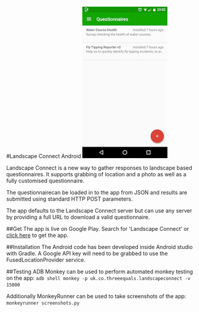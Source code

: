 #Landscape Connect Android
![Screenshot of Landscape Connect](screenshot.jpg)

Landscape Connect is a new way to gather responses to landscape based questionnaires. It supports grabbing of location and a photo as well as a fully customised questionnaire.

The questionnairecan be loaded in to the app from JSON and results are submitted using standard HTTP POST parameters.

The app defaults to the Landscape Connect server but can use any server by providing a full URL to download a valid questionnaire.

##Get
The app is live on Google Play. Search for 'Landscape Connect' or [click here](https://play.google.com/store/apps/details?id=uk.co.threeequals.landscapeconnect) to get the app.

##Installation
The Android code has been developed inside Android studio with Gradle. A Google API key will need to be grabbed to use the FusedLocationProvider service.

##Testing
ADB Monkey can be used to perform automated monkey testing on the app:
 `adb shell monkey -p uk.co.threeequals.landscapeconnect -v 15000`
 
 
Additionally MonkeyRunner can be used to take screenshots of the app:
`monkeyrunner screenshots.py `